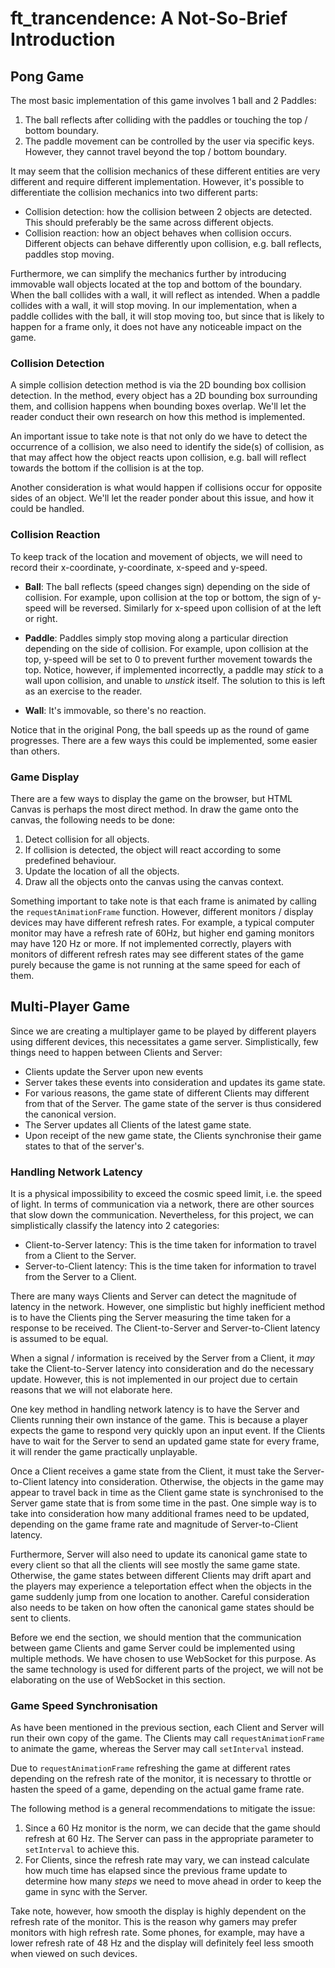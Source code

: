 # ft_trancendence: A Not-So-Brief Introduction 

## Pong Game
The most basic implementation of this game involves 1 ball and 2 Paddles:
1. The ball reflects after colliding with the paddles or touching the top / bottom boundary. 
1. The paddle movement can be controlled by the user via specific keys. However, they cannot travel beyond the top / bottom boundary.

It may seem that the collision mechanics of these different entities are very different and require different implementation. However, it's possible to differentiate the collision mechanics into two different parts:
- Collision detection: how the collision between 2 objects are detected. This should preferably be the same across different objects.
- Collision reaction: how an object behaves when collision occurs. Different objects can behave differently upon collision, e.g. ball reflects, paddles stop moving.

Furthermore, we can simplify the mechanics further by introducing immovable wall objects located at the top and bottom of the boundary. When the ball collides with a wall, it will reflect as intended. When a paddle collides with a wall, it will stop moving. In our implementation, when a paddle collides with the ball, it will stop moving too, but since that is likely to happen for a frame only, it does not have any noticeable impact on the game.

### Collision Detection
A simple collision detection method is via the 2D bounding box collision detection. In the method, every object has a 2D bounding box surrounding them, and collision happens when bounding boxes overlap. We'll let the reader conduct their own research on how this method is implemented.

An important issue to take note is that not only do we have to detect the occurrence of a collision, we also need to identify the side(s) of collision, as that may affect how the object reacts upon collision, e.g. ball will reflect towards the bottom if the collision is at the top.

Another consideration is what would happen if collisions occur for opposite sides of an object. We'll let the reader ponder about this issue, and how it could be handled.

### Collision Reaction
To keep track of the location and movement of objects, we will need to record their x-coordinate, y-coordinate, x-speed and y-speed.

- **Ball**: The ball reflects (speed changes sign) depending on the side of collision. For example, upon collision at the top or bottom, the sign of y-speed will be reversed. Similarly for x-speed upon collision of at the left or right.

- **Paddle**: Paddles simply stop moving along a particular direction depending on the side of collision. For example, upon collision at the top, y-speed will be set to 0 to prevent further movement towards the top. Notice, however, if implemented incorrectly, a paddle may *stick* to a wall upon collision, and unable to *unstick* itself. The solution to this is left as an exercise to the reader.

- **Wall**: It's immovable, so there's no reaction.

Notice that in the original Pong, the ball speeds up as the round of game progresses. There are a few ways this could be implemented, some easier than others.

### Game Display
There are a few ways to display the game on the browser, but HTML Canvas is perhaps the most direct method. In draw the game onto the canvas, the following needs to be done:

1. Detect collision for all objects.
1. If collision is detected, the object will react according to some predefined behaviour.
1. Update the location of all the objects.
1. Draw all the objects onto the canvas using the canvas context.

Something important to take note is that each frame is animated by calling the `requestAnimationFrame` function. However, different monitors / display devices may have different refresh rates. For example, a typical computer monitor may have a refresh rate of 60Hz, but higher end gaming monitors may have 120 Hz or more. If not implemented correctly, players with monitors of different refresh rates may see different states of the game purely because the game is not running at the same speed for each of them.

## Multi-Player Game
Since we are creating a multiplayer game to be played by different players using different devices, this necessitates a game server. Simplistically, few things need to happen between Clients and Server:
- Clients update the Server upon new events
- Server takes these events into consideration and updates its game state. 
- For various reasons, the game state of different Clients may different from that of the Server. The game state of the server is thus considered the canonical version.
- The Server updates all Clients of the latest game state.
- Upon receipt of the new game state, the Clients synchronise their game states to that of the server's. 

### Handling Network Latency
It is a physical impossibility to exceed the cosmic speed limit, i.e. the speed of light. In terms of communication via a network, there are other sources that slow down the communication. Nevertheless, for this project, we can simplistically classify the latency into 2 categories:
- Client-to-Server latency: This is the time taken for information to travel from a Client to the Server.
- Server-to-Client latency: This is the time taken for information to travel from the Server to a Client.

There are many ways Clients and Server can detect the magnitude of latency in the network. However, one simplistic but highly inefficient method is to have the Clients ping the Server measuring the time taken for a response to be received. The Client-to-Server and Server-to-Client latency is assumed to be equal.

When a signal / information is received by the Server from a Client, it *may* take the Client-to-Server latency into consideration and do the necessary update. However, this is not implemented in our project due to certain reasons that we will not elaborate here.

One key method in handling network latency is to have the Server and Clients running their own instance of the game. This is because a player expects the game to respond very quickly upon an input event. If the Clients have to wait for the Server to send an updated game state for every frame, it will render the game practically unplayable.  

Once a Client receives a game state from the Client, it must take the Server-to-Client latency into consideration. Otherwise, the objects in the game may appear to travel back in time as the Client game state is synchronised to the Server game state that is from some time in the past. One simple way is to take into consideration how many additional frames need to be updated, depending on the game frame rate and magnitude of Server-to-Client latency. 

Furthermore, Server will also need to update its canonical game state to every client so that all the clients will see mostly the same game state. Otherwise, the game states between different Clients may drift apart and the players may experience a teleportation effect when the objects in the game suddenly jump from one location to another. Careful consideration also needs to be taken on how often the canonical game states should be sent to clients.

Before we end the section, we should mention that the communication between game Clients and game Server could be implemented using multiple methods. We have chosen to use WebSocket for this purpose. As the same technology is used for different parts of the project, we will not be elaborating on the use of WebSocket in this section.

### Game Speed Synchronisation
As have been mentioned in the previous section, each Client and Server will run their own copy of the game. The Clients may call `requestAnimationFrame` to animate the game, whereas the Server may call `setInterval` instead. 

Due to `requestAnimationFrame` refreshing the game at different rates depending on the refresh rate of the monitor, it is necessary to throttle or hasten the speed of a game, depending on the actual game frame rate.

The following method is a general recommendations to mitigate the issue:
1. Since a 60 Hz monitor is the norm, we can decide that the game should refresh at 60 Hz. The Server can pass in the appropriate parameter to `setInterval` to achieve this.
1. For Clients, since the refresh rate may vary, we can instead calculate how much time has elapsed since the previous frame update to determine how many *steps* we need to move ahead in order to keep the game in sync with the Server.

Take note, however, how smooth the display is highly dependent on the refresh rate of the monitor. This is the reason why gamers may prefer monitors with high refresh rate. Some phones, for example, may have a lower refresh rate of 48 Hz and the display will definitely feel less smooth when viewed on such devices.
